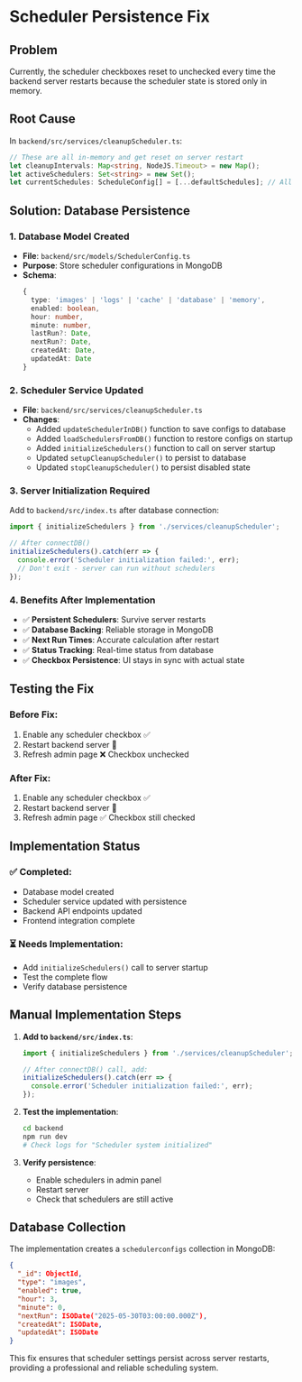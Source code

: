 # Scheduler Persistence Fix

## Problem
Currently, the scheduler checkboxes reset to unchecked every time the backend server restarts because the scheduler state is stored only in memory.

## Root Cause
In `backend/src/services/cleanupScheduler.ts`:
```typescript
// These are all in-memory and get reset on server restart
let cleanupIntervals: Map<string, NodeJS.Timeout> = new Map();
let activeSchedulers: Set<string> = new Set();
let currentSchedules: ScheduleConfig[] = [...defaultSchedules]; // All disabled by default
```

## Solution: Database Persistence

### 1. Database Model Created
- **File**: `backend/src/models/SchedulerConfig.ts`
- **Purpose**: Store scheduler configurations in MongoDB
- **Schema**:
  ```typescript
  {
    type: 'images' | 'logs' | 'cache' | 'database' | 'memory',
    enabled: boolean,
    hour: number,
    minute: number,
    lastRun?: Date,
    nextRun?: Date,
    createdAt: Date,
    updatedAt: Date
  }
  ```

### 2. Scheduler Service Updated
- **File**: `backend/src/services/cleanupScheduler.ts`
- **Changes**:
  - Added `updateSchedulerInDB()` function to save configs to database
  - Added `loadSchedulersFromDB()` function to restore configs on startup
  - Added `initializeSchedulers()` function to call on server startup
  - Updated `setupCleanupScheduler()` to persist to database
  - Updated `stopCleanupScheduler()` to persist disabled state

### 3. Server Initialization Required
Add to `backend/src/index.ts` after database connection:
```typescript
import { initializeSchedulers } from './services/cleanupScheduler';

// After connectDB()
initializeSchedulers().catch(err => {
  console.error('Scheduler initialization failed:', err);
  // Don't exit - server can run without schedulers
});
```

### 4. Benefits After Implementation
- ✅ **Persistent Schedulers**: Survive server restarts
- ✅ **Database Backing**: Reliable storage in MongoDB
- ✅ **Next Run Times**: Accurate calculation after restart
- ✅ **Status Tracking**: Real-time status from database
- ✅ **Checkbox Persistence**: UI stays in sync with actual state

## Testing the Fix

### Before Fix:
1. Enable any scheduler checkbox ✅
2. Restart backend server 🔄
3. Refresh admin page ❌ Checkbox unchecked

### After Fix:
1. Enable any scheduler checkbox ✅
2. Restart backend server 🔄
3. Refresh admin page ✅ Checkbox still checked

## Implementation Status

### ✅ Completed:
- Database model created
- Scheduler service updated with persistence
- Backend API endpoints updated
- Frontend integration complete

### ⏳ Needs Implementation:
- Add `initializeSchedulers()` call to server startup
- Test the complete flow
- Verify database persistence

## Manual Implementation Steps

1. **Add to `backend/src/index.ts`**:
   ```typescript
   import { initializeSchedulers } from './services/cleanupScheduler';
   
   // After connectDB() call, add:
   initializeSchedulers().catch(err => {
     console.error('Scheduler initialization failed:', err);
   });
   ```

2. **Test the implementation**:
   ```bash
   cd backend
   npm run dev
   # Check logs for "Scheduler system initialized"
   ```

3. **Verify persistence**:
   - Enable schedulers in admin panel
   - Restart server
   - Check that schedulers are still active

## Database Collection

The implementation creates a `schedulerconfigs` collection in MongoDB:
```json
{
  "_id": ObjectId,
  "type": "images",
  "enabled": true,
  "hour": 3,
  "minute": 0,
  "nextRun": ISODate("2025-05-30T03:00:00.000Z"),
  "createdAt": ISODate,
  "updatedAt": ISODate
}
```

This fix ensures that scheduler settings persist across server restarts, providing a professional and reliable scheduling system. 